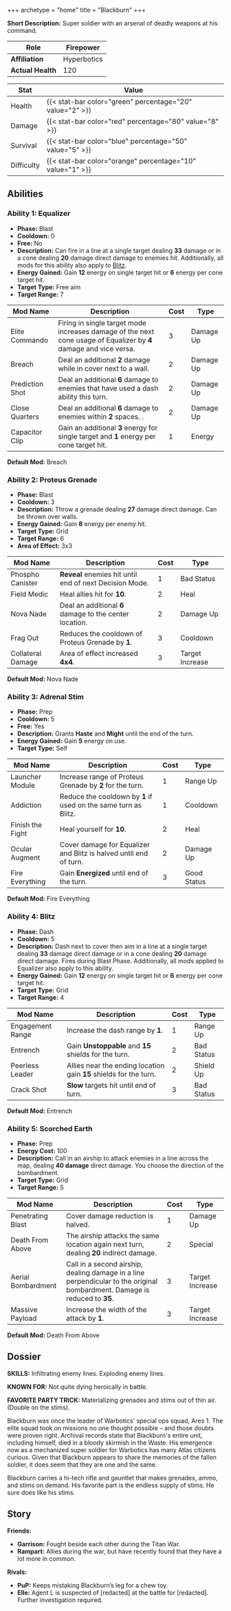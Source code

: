 +++
archetype = "home"
title = "Blackburn"
+++

**Short Description:** Super soldier with an arsenal of deadly weapons at his command.

| **Role**          | Firepower   |
| ----------------- | ----------- |
| **Affiliation**   | Hyperbotics |
| **Actual Health** | 120         |

| **Stat**   | **Value**                                                 |
| ---------- | --------------------------------------------------------- |
| Health     | {{< stat-bar color="green" percentage="20" value="2" >}}  |
| Damage     | {{< stat-bar color="red" percentage="80" value="8" >}}    |
| Survival   | {{< stat-bar color="blue" percentage="50" value="5" >}}   |
| Difficulty | {{< stat-bar color="orange" percentage="10" value="1" >}} |

## Abilities

### Ability 1: Equalizer

- **Phase:** Blast
- **Cooldown:** 0
- **Free:** No
- **Description:** Can fire in a line at a single target dealing **33** damage or in a cone dealing **20** damage direct damage to enemies hit. Additionally, all mods for this ability also apply to [Blitz](#Ability-4).
- **Energy Gained:** Gain **12** energy on single target hit or **6** energy per cone target hit.
- **Target Type:** Free aim
- **Target Range:** 7

| **Mod Name**    | **Description**                                                                                                   | **Cost** | **Type**  |
| --------------- | ----------------------------------------------------------------------------------------------------------------- | -------- | --------- |
| Elite Commando  | Firing in single target mode increases damage of the next cone usage of Equalizer by **4** damage and vice versa. | 3        | Damage Up |
| Breach          | Deal an additional **2** damage while in cover next to a wall.                                                    | 2        | Damage Up |
| Prediction Shot | Deal an additional **6** damage to enemies that have used a dash ability this turn.                               | 2        | Damage Up |
| Close Quarters  | Deal an additional **6** damage to enemies within **2** spaces.                        .                          | 2        | Damage Up |
| Capacitor Clip  | Gain an additional **3** energy for single target and **1** energy per cone target hit.                           | 1        | Energy    |

**Default Mod:** Breach

### Ability 2: Proteus Grenade

- **Phase:** Blast
- **Cooldown:** 3
- **Description:** Throw a grenade dealing **27** damage direct damage. Can be thrown over walls.
- **Energy Gained:** Gain **8** energy per enemy hit.
- **Target Type:** Grid
- **Target Range:** 6
- **Area of Effect:** 3x3

| **Mod Name**      | **Description**                                            | **Cost** | **Type**        |
| ----------------- | ---------------------------------------------------------- | -------- | --------------- |
| Phospho Canister  | **Reveal** enemies hit until end of next Decision Mode.    | 1        | Bad Status      |
| Field Medic       | Heal allies hit for **10**.                                | 2        | Heal            |
| Nova Nade         | Deal an additional **6** damage to the center location.    | 2        | Damage Up       |
| Frag Out          | Reduces the cooldown of Proteus Grenade by **1**.          | 3        | Cooldown        |
| Collateral Damage | Area of effect increased **4x4**.                          | 3        | Target Increase |

**Default Mod:** Nova Nade

### Ability 3: Adrenal Stim

- **Phase:** Prep
- **Cooldown:** 5
- **Free:** Yes
- **Description:** Grants **Haste** and **Might** until the end of the turn.
- **Energy Gained:** Gain **5** energy on use.
- **Target Type:** Self

| **Mod Name**     | **Description**                                                        | **Cost** | **Type**    |
| ---------------- | ---------------------------------------------------------------------- | -------- | ----------- |
| Launcher Module  | Increase range of Proteus Grenade by **2** for the turn.               | 1        | Range Up    |
| Addiction        | Reduce the cooldown by **1** if used on the same turn as Blitz.        | 1        | Cooldown    |
| Finish the Fight | Heal yourself for **10**.                                              | 2        | Heal        |
| Ocular Augment   | Cover damage for Equalizer and Blitz is halved until end of turn.      | 2        | Damage Up   |
| Fire Everything  | Gain **Energized** until end of the turn.                              | 3        | Good Status |

**Default Mod:** Fire Everything

### Ability 4: Blitz

- **Phase:** Dash
- **Cooldown:** 5
- **Description:** Dash next to cover then aim in a line at a single target dealing **33** damage direct damage or in a cone dealing **20** damage direct damage. Fires during Blast Phase. Additionally, all mods applied to Equalizer also apply to this ability.
- **Energy Gained:** Gain **12** energy on single target hit or **6** energy per cone target hit.
- **Target Type:** Grid
- **Target Range:** 4

| **Mod Name**     | **Description**                                                   | **Cost** | **Type**   |
| ---------------- | ----------------------------------------------------------------- | -------- | ---------- |
| Engagement Range | Increase the dash range by **1**.                                 | 1        | Range Up   |
| Entrench         | Gain **Unstoppable** and **15** shields for the turn.             | 2        | Bad Status |
| Peerless Leader  | Allies near the ending location gain **15** shields for the turn. | 2        | Shield Up  |
| Crack Shot       | **Slow** targets hit until end of turn.                           | 3        | Bad Status |

**Default Mod:** Entrench

### Ability 5: Scorched Earth

- **Phase:** Prep
- **Energy Cost:** 100
- **Description:** Call in an airship to attack enemies in a line across the map, dealing **40 damage** direct damage. You choose the direction of the bombardment.
- **Target Type:** Grid
- **Target Range:** 5

| **Mod Name**       | **Description**                                                                                                            | **Cost** | **Type**        |
| ------------------ | -------------------------------------------------------------------------------------------------------------------------- | -------- | --------------- |
| Penetrating Blast  | Cover damage reduction is halved.                                                                                          | 1        | Damage Up       |
| Death From Above   | The airship attacks the same location again next turn, dealing **20** indirect damage.                                     | 2        | Special         |
| Aerial Bombardment | Call in a second airship, dealing damage in a line perpendicular to the original bombardment. Damage is reduced to **35**. | 3        | Target Increase |
| Massive Payload    | Increase the width of the attack by **1**.                                                                                 | 3        | Target Increase |

**Default Mod:** Death From Above

## Dossier

**SKILLS:** Infiltrating enemy lines. Exploding enemy lines.

**KNOWN FOR:** Not quite dying heroically in battle.

**FAVORITE PARTY TRICK:** Materializing grenades and stims out of thin air. (Double on the stims).

Blackburn was once the leader of Warbotics' special ops squad, Ares 1. The elite squad took on missions no one thought possible – and those doubts were proven right. Archival records state that Blackburn's entire unit, including himself, died in a bloody skirmish in the Waste. His emergence now as a mechanized super soldier for Warbotics has many Atlas citizens curious. Given that Blackburn appears to share the memories of the fallen soldier, it does seem that they are one and the same.

Blackburn carries a hi-tech rifle and gauntlet that makes grenades, ammo, and stims on demand. His favorite part is the endless supply of stims. He sure does like his stims.

## Story

**Friends:**

- **Garrison:** Fought beside each other during the Titan War.
- **Rampart:** Allies during the war, but have recently found that they have a lot more in common.

**Rivals:**

- **PuP:** Keeps mistaking Blackburn’s leg for a chew toy.
- **Elle:** Agent L is suspected of [redacted] at the battle for [redacted]. Further investigation required.
